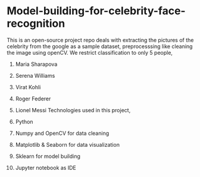 # Model-building-for-celebrity-face-recognition
This is an open-source project repo deals with extracting the pictures of the celebrity from the google as a sample dataset, preprocesssing like cleaning the image using openCV.
We restrict classification to only 5 people,
1. Maria Sharapova
2. Serena Williams
3. Virat Kohli
4. Roger Federer
5. Lionel Messi
Technologies used in this project,

1. Python
2. Numpy and OpenCV for data cleaning
3. Matplotlib & Seaborn for data visualization
4. Sklearn for model building
5. Jupyter notebook as IDE
